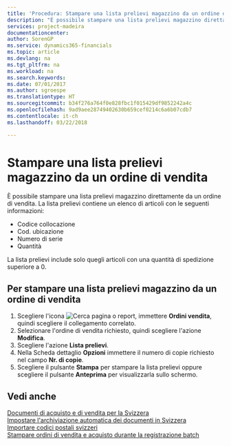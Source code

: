 ```yaml
---
title: 'Procedura: Stampare una lista prelievi magazzino da un ordine di vendita'
description: "È possibile stampare una lista prelievi magazzino direttamente da un ordine di vendita."
services: project-madeira
documentationcenter: 
author: SorenGP
ms.service: dynamics365-financials
ms.topic: article
ms.devlang: na
ms.tgt_pltfrm: na
ms.workload: na
ms.search.keywords: 
ms.date: 07/01/2017
ms.author: sgroespe
ms.translationtype: HT
ms.sourcegitcommit: b34f276a764f0e828fbc1f015429df9852242a4c
ms.openlocfilehash: 9ad9aee28749402630b659cef0214c6a6b07cdb7
ms.contentlocale: it-ch
ms.lasthandoff: 03/22/2018

---
```

# <a name="print-an-inventory-picking-list-from-a-sales-order"></a>Stampare una lista prelievi magazzino da un ordine di vendita
È possibile stampare una lista prelievi magazzino direttamente da un ordine di vendita. La lista prelievi contiene un elenco di articoli con le seguenti informazioni:  

- Codice collocazione  
- Cod. ubicazione  
- Numero di serie  
- Quantità  

La lista prelievi include solo quegli articoli con una quantità di spedizione superiore a 0.  

## <a name="to-print-an-inventory-picking-list-from-a-sales-order"></a>Per stampare una lista prelievi magazzino da un ordine di vendita  

1.  Scegliere l'icona ![Cerca pagina o report](../../media/ui-search/search_small.png "icona Cerca pagina o report"), immettere **Ordini vendita**, quindi scegliere il collegamento correlato.  
2.  Selezionare l'ordine di vendita richiesto, quindi scegliere l'azione **Modifica**.  
3.  Scegliere l'azione **Lista prelievi**.  
4.  Nella Scheda dettaglio **Opzioni** immettere il numero di copie richiesto nel campo **Nr. di copie**.  
5.  Scegliere il pulsante **Stampa** per stampare la lista prelievi oppure scegliere il pulsante **Anteprima** per visualizzarla sullo schermo.  

## <a name="see-also"></a>Vedi anche  
 [Documenti di acquisto e di vendita per la Svizzera](swiss-purchase-documents-and-sales-documents.md)   
 [Impostare l'archiviazione automatica dei documenti in Svizzera](how-to-set-up-automatic-archiving-of-documents-in-switzerland.md)   
 [Importare codici postali svizzeri](how-to-import-swiss-post-codes.md)   
 [Stampare ordini di vendita e acquisto durante la registrazione batch](how-to-print-sales-and-purchase-orders-during-batch-posting.md)

